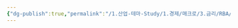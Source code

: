 ```yaml
---
{"dg-publish":true,"permalink":"/1.산업-테마-Study/1.경제/매크로/3.금리/RBA/RBA/","created":"2024-12-11T17:03:57.626+09:00","updated":"2025-06-03T20:07:19.785+09:00"}
---
```



